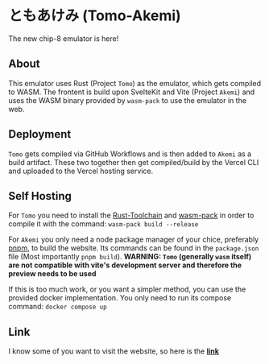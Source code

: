 # ともあけみ (Tomo-Akemi)

The new chip-8 emulator is here!

## About

This emulator uses Rust (Project `Tomo`) as the emulator, which gets compiled to WASM.
The frontent is build upon SvelteKit and Vite (Project `Akemi`) and uses the WASM binary provided by `wasm-pack`
to use the emulator in the web.

## Deployment

`Tomo` gets compiled via GitHub Workflows and is then added to `Akemi` as a build artifact. These two together
then get compiled/build by the Vercel CLI and uploaded to the Vercel hosting service.

## Self Hosting

For `Tomo` you need to install the [Rust-Toolchain](https://www.rust-lang.org/tools/install) and [wasm-pack](https://rustwasm.github.io/wasm-pack/) in order 
to compile it with the command: `wasm-pack build --release`

For `Akemi` you only need a node package manager of your chice, preferably [pnpm](https://pnpm.io/), to build the website.
Its commands can be found in the `package.json` file (Most importantly `pnpm build`).
**WARNING: `Tomo` (generally `wasm` itself) are not compatible with vite's development server and therefore the preview needs to be used**

If this is too much work, or you want a simpler method, you can use the provided docker implementation. You only need to run its
compose command: `docker compose up`

## Link

I know some of you want to visit the website, so here is the **[link](https://akemi-lumisxh.vercel.app/)**
